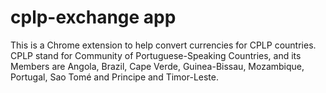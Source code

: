 # cplp-exchange app
This is a Chrome extension to help convert currencies for CPLP countries.   
CPLP stand for Community of Portuguese-Speaking Countries, and its Members are Angola, Brazil, Cape Verde, Guinea-Bissau, Mozambique, Portugal, Sao Tomé and Principe and Timor-Leste.
